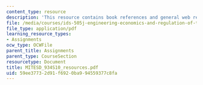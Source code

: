 ```yaml
---
content_type: resource
description: 'This resource contains book references and general web resources.  '
file: /media/courses/ids-505j-engineering-economics-and-regulation-of-the-electric-power-sector-spring-2010/59ee37732d91f6920ba994559377c8fa_MITESD_934S10_resources.pdf
file_type: application/pdf
learning_resource_types:
- Assignments
ocw_type: OCWFile
parent_title: Assignments
parent_type: CourseSection
resourcetype: Document
title: MITESD_934S10_resources.pdf
uid: 59ee3773-2d91-f692-0ba9-94559377c8fa
---
```

